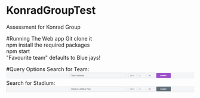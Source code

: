 # KonradGroupTest
Assessment for Konrad Group

#Running The Web app
Git clone it  
npm install the required packages  
npm start  
"Favourite team" defaults to Blue jays!  

#Query Options
Search for Team:  
![Team_query](https://raw.githubusercontent.com/paulxuca/KonradGroupTest/master/team_query.png)  
Search for Stadium:  
![Stadium_Query](https://raw.githubusercontent.com/paulxuca/KonradGroupTest/master/stadium_query.png)
